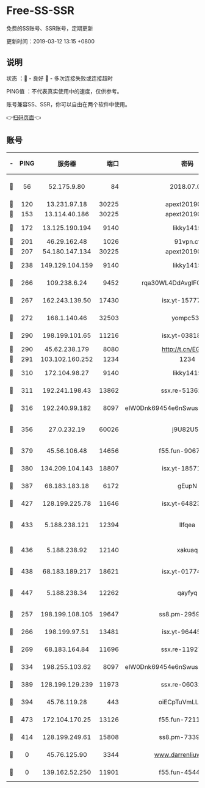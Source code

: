 # Free-SS-SSR

免费的SS账号、SSR账号，定期更新

更新时间：2019-03-12 13:15 +0800

## 说明

状态     ：🙂 - 良好 🙁 - 多次连接失败或连接超时

PING值   ：不代表真实使用中的速度，仅供参考。

账号兼容SS、SSR，你可以自由在两个软件中使用。

👉[扫码页面](https://liesauer.github.io/Free-SS-SSR/)👈

## 账号

|-|PING|服务器|端口|密码|加密方式|区域|
|:----:|:----:|:-----:|-----:|:----:|:----:|:----:|
|🙂|56|52.175.9.80|84|2018.07.07|chacha20-ietf-poly1305|HK|
|🙂|120|13.231.97.18|30225|apext2019006|chacha20|JP|
|🙂|153|13.114.40.186|30225|apext2019006|chacha20|JP|
|🙂|172|13.125.190.194|9140|likky1415|aes-256-cfb|KR|
|🙂|201|46.29.162.48|1026|91vpn.cf|rc4-md5|RU|
|🙂|207|54.180.147.134|30225|apext2019006|chacha20|KR|
|🙂|238|149.129.104.159|9140|likky1415|aes-256-cfb|HK|
|🙂|266|109.238.6.24|9452|rqa30WL4DdAvgIFG6Fs3znzTa|aes-256-cfb|FR|
|🙂|267|162.243.139.50|17430|isx.yt-15777676|aes-256-cfb|US|
|🙂|272|168.1.140.46|32503|yompc535|aes-256-cfb|AU|
|🙂|290|198.199.101.65|11216|isx.yt-03818294|aes-256-cfb|US|
|🙂|290|45.62.238.179|8080|http://t.cn/EGJIyrl|rc4-md5|CA|
|🙂|291|103.102.160.252|1234|1234|rc4-md5|JP|
|🙂|310|172.104.98.27|9140|likky1415|aes-256-cfb|JP|
|🙂|311|192.241.198.43|13862|ssx.re-51362067|aes-256-cfb|US|
|🙂|316|192.240.99.182|8097|eIW0Dnk69454e6nSwuspv9DmS201tQ0D|aes-256-cfb|US|
|🙂|356|27.0.232.19|60026|j9U82U53|xchacha20-ietf-poly1305|HK|
|🙂|379|45.56.106.48|14656|f55.fun-90673121|aes-256-cfb|US|
|🙂|380|134.209.104.143|18807|isx.yt-18571231|aes-256-cfb|SG|
|🙂|387|68.183.183.18|6172|gEupN|aes-256-cfb|SG|
|🙂|427|128.199.225.78|11646|isx.yt-64823224|aes-256-cfb|SG|
|🙂|433|5.188.238.121|12394|llfqea|chacha20-ietf-poly1305|BR|
|🙂|436|5.188.238.92|12140|xakuaq|chacha20-ietf-poly1305|BR|
|🙂|438|68.183.189.217|18621|isx.yt-01774283|aes-256-cfb|SG|
|🙂|447|5.188.238.34|12262|qayfyq|chacha20-ietf-poly1305|BR|
|🙂|257|198.199.108.105|19647|ss8.pm-29593993|aes-256-cfb|US|
|🙂|266|198.199.97.51|13481|isx.yt-96445521|aes-256-cfb|US|
|🙂|269|68.183.164.84|11696|ssx.re-11927481|aes-256-cfb|US|
|🙂|334|198.255.103.62|8097|eIW0Dnk69454e6nSwuspv9DmS201tQ0D|aes-256-cfb|US|
|🙂|389|128.199.129.239|11973|ssx.re-06032679|aes-256-cfb|SG|
|🙂|394|45.76.119.28|443|oiECpTuVmLLxk4Ts|aes-256-cfb|AU|
|🙂|473|172.104.170.25|13126|f55.fun-72116969|aes-256-cfb|SG|
|🙁|414|128.199.249.61|15808|ss8.pm-73399565|aes-256-cfb|SG|
|🙁|0|45.76.125.90|3344|www.darrenliuwei.com|aes-256-cfb|AU|
|🙁|0|139.162.52.250|11901|f55.fun-45440125|aes-256-cfb|SG|
